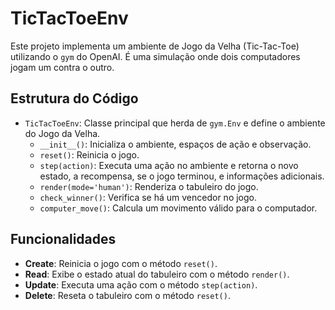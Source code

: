 # TicTacToeEnv

Este projeto implementa um ambiente de Jogo da Velha (Tic-Tac-Toe) utilizando o `gym` do OpenAI. É uma simulação onde dois computadores jogam um contra o outro.

## Estrutura do Código

- `TicTacToeEnv`: Classe principal que herda de `gym.Env` e define o ambiente do Jogo da Velha.
  - `__init__()`: Inicializa o ambiente, espaços de ação e observação.
  - `reset()`: Reinicia o jogo.
  - `step(action)`: Executa uma ação no ambiente e retorna o novo estado, a recompensa, se o jogo terminou, e informações adicionais.
  - `render(mode='human')`: Renderiza o tabuleiro do jogo.
  - `check_winner()`: Verifica se há um vencedor no jogo.
  - `computer_move()`: Calcula um movimento válido para o computador.

## Funcionalidades

- **Create**: Reinicia o jogo com o método `reset()`.
- **Read**: Exibe o estado atual do tabuleiro com o método `render()`.
- **Update**: Executa uma ação com o método `step(action)`.
- **Delete**: Reseta o tabuleiro com o método `reset()`.
